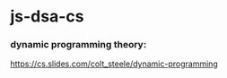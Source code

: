 # js-dsa-cs

### dynamic programming theory: 
https://cs.slides.com/colt_steele/dynamic-programming

